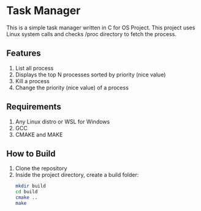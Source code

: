 # Task Manager

This is a simple task manager written in C for OS Project. This project uses Linux system calls and checks /proc directory to fetch the process.

## Features
1. List all process
2. Displays the top N processes sorted by priority (nice value)
3. Kill a process
4. Change the priority (nice value) of a process


## Requirements
1. Any Linux distro or WSL for Windows
2. GCC
3. CMAKE and MAKE

## How to Build

1. Clone the repository
2. Inside the project directory, create a build folder:
   ```bash
   mkdir build
   cd build
   cmake ..
   make
